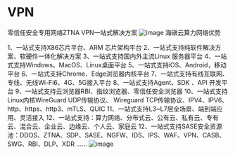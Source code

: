 # VPN
零信任安全专用网络ZTNA VPN一站式解决方案
![image](https://github.com/sd-sase/VPN/assets/40165707/f665f249-d0fa-4f8a-b8ef-98665a35bb4e)
海禛云算力网络优势

1、一站式支持X86芯片平台、ARM 芯片架构平台
2、一站式支持纯软件解决方案、软硬件一体化解决方案
3、一站式支持国内外主流Linux 服务器平台
4、一站式支持Windows、MacOS、Linux桌面平台
5、一站式支持iOS、Android，移动平台
6、一站式支持Chrome、Edge浏览器内核平台
7、一站式支持有线互联网、专线、无线Wi-Fi6、4G、5G接入平台
8、一站式支持Agent、SDK 、API 开发平台
9、一站式支持云浏览器RBI、指纹浏览器、零信任安全浏览器
10、一站式支持Linux内核WireGuard UDP传输协议、 Wireguard  TCP传输协议、IPV4、IPV6、 http、https、http3、mTLS、QUIC
11、一站式支持L3~L7层全场景、端到端应用、灵活接入
12、一站式支持：算力网络、分布式云、公有云、私有云、专有云、混合云、企业云、边缘云、个人云、家庭云
12、一站式支持SASE安全资源池：DDOS、ZTNA、SDP、SASE、NGFW、IDS、IPS、WAF、VPN、CASB、SWG、RBI、DLP、XDR ……
![image](https://github.com/sd-sase/VPN/assets/40165707/88accf88-8af6-4d50-ba41-4e71f02330d8)
